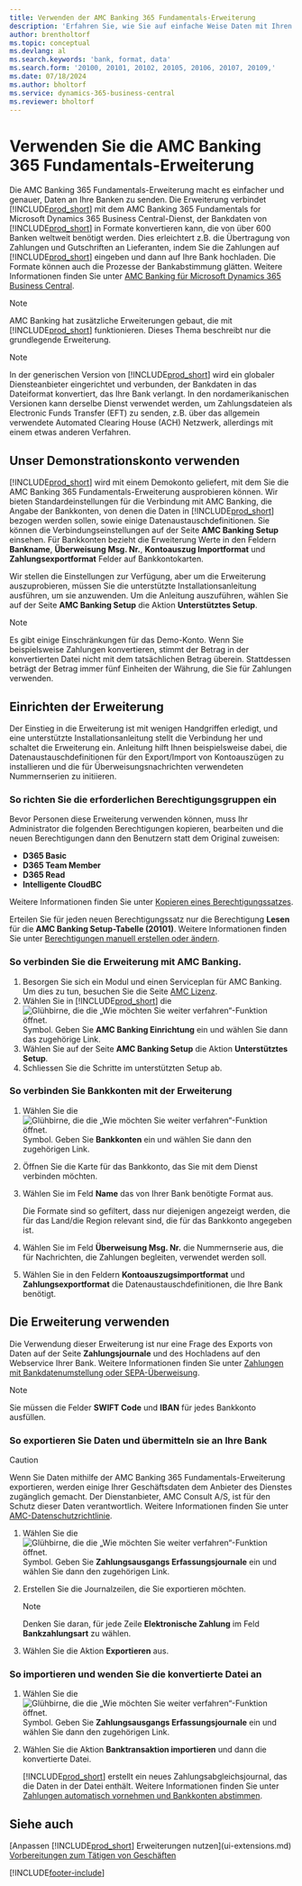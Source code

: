 ```yaml
---
title: Verwenden der AMC Banking 365 Fundamentals-Erweiterung
description: 'Erfahren Sie, wie Sie auf einfache Weise Daten mit Ihren Banken austauschen können, indem Sie die Daten in das von ihnen benötigte Format umwandeln.'
author: brentholtorf
ms.topic: conceptual
ms.devlang: al
ms.search.keywords: 'bank, format, data'
ms.search.form: '20100, 20101, 20102, 20105, 20106, 20107, 20109,'
ms.date: 07/18/2024
ms.author: bholtorf
ms.service: dynamics-365-business-central
ms.reviewer: bholtorf
---
```


# <a name="use-the-amc-banking-365-fundamentals-extension"></a>Verwenden Sie die AMC Banking 365 Fundamentals-Erweiterung

Die AMC Banking 365 Fundamentals-Erweiterung macht es einfacher und genauer, Daten an Ihre Banken zu senden. Die Erweiterung verbindet [!INCLUDE[prod_short](includes/prod_short.md)] mit dem AMC Banking 365 Fundamentals for Microsoft Dynamics 365 Business Central-Dienst, der Bankdaten von [!INCLUDE[prod_short](includes/prod_short.md)] in Formate konvertieren kann, die von über 600 Banken weltweit benötigt werden. Dies erleichtert z.B. die Übertragung von Zahlungen und Gutschriften an Lieferanten, indem Sie die Zahlungen auf [!INCLUDE[prod_short](includes/prod_short.md)] eingeben und dann auf Ihre Bank hochladen. Die Formate können auch die Prozesse der Bankabstimmung glätten. Weitere Informationen finden Sie unter [AMC Banking für Microsoft Dynamics 365 Business Central](https://www.amcbanking.com/bc-fundamentals/).

> [!NOTE]
> AMC Banking hat zusätzliche Erweiterungen gebaut, die mit [!INCLUDE[prod_short](includes/prod_short.md)] funktionieren. Dieses Thema beschreibt nur die grundlegende Erweiterung.

> [!NOTE]
> In der generischen Version von [!INCLUDE[prod_short](includes/prod_short.md)]  wird ein globaler Diensteanbieter eingerichtet und verbunden, der Bankdaten in das Dateiformat konvertiert, das Ihre Bank verlangt. In den nordamerikanischen Versionen kann derselbe Dienst verwendet werden, um Zahlungsdateien als Electronic Funds Transfer (EFT) zu senden, z.B. über das allgemein verwendete Automated Clearing House (ACH) Netzwerk, allerdings mit einem etwas anderen Verfahren.

## <a name="use-our-demonstration-account"></a>Unser Demonstrationskonto verwenden

[!INCLUDE[prod_short](includes/prod_short.md)] wird mit einem Demokonto geliefert, mit dem Sie die AMC Banking 365 Fundamentals-Erweiterung ausprobieren können. Wir bieten Standardeinstellungen für die Verbindung mit AMC Banking, die Angabe der Bankkonten, von denen die Daten in [!INCLUDE[prod_short](includes/prod_short.md)] bezogen werden sollen, sowie einige Datenaustauschdefinitionen. Sie können die Verbindungseinstellungen auf der Seite **AMC Banking Setup** einsehen. Für Bankkonten bezieht die Erweiterung Werte in den Feldern **Bankname**, **Überweisung Msg. Nr.**, **Kontoauszug Importformat** und **Zahlungsexportformat** Felder auf Bankkontokarten.

Wir stellen die Einstellungen zur Verfügung, aber um die Erweiterung auszuprobieren, müssen Sie die unterstützte Installationsanleitung ausführen, um sie anzuwenden. Um die Anleitung auszuführen, wählen Sie auf der Seite **AMC Banking Setup** die Aktion **Unterstütztes Setup**.

> [!NOTE]
> Es gibt einige Einschränkungen für das Demo-Konto. Wenn Sie beispielsweise Zahlungen konvertieren, stimmt der Betrag in der konvertierten Datei nicht mit dem tatsächlichen Betrag überein. Stattdessen beträgt der Betrag immer fünf Einheiten der Währung, die Sie für Zahlungen verwenden.  

## <a name="setting-up-the-extension"></a>Einrichten der Erweiterung

Der Einstieg in die Erweiterung ist mit wenigen Handgriffen erledigt, und eine unterstützte Installationsanleitung stellt die Verbindung her und schaltet die Erweiterung ein. Anleitung hilft Ihnen beispielsweise dabei, die Datenaustauschdefinitionen für den Export/Import von Kontoauszügen zu installieren und die für Überweisungsnachrichten verwendeten Nummernserien zu initiieren.  

### <a name="to-set-up-the-required-permission-sets"></a>So richten Sie die erforderlichen Berechtigungsgruppen ein

Bevor Personen diese Erweiterung verwenden können, muss Ihr Administrator die folgenden Berechtigungen kopieren, bearbeiten und die neuen Berechtigungen dann den Benutzern statt dem Original zuweisen:

* **D365 Basic**
* **D365 Team Member**
* **D365 Read**
* **Intelligente CloudBC**

Weitere Informationen finden Sie unter [Kopieren eines Berechtigungssatzes](ui-define-granular-permissions.md#copy-a-permission-set).

Erteilen Sie für jeden neuen Berechtigungssatz nur die Berechtigung **Lesen** für die **AMC Banking Setup-Tabelle (20101)**. Weitere Informationen finden Sie unter [Berechtigungen manuell erstellen oder ändern](ui-define-granular-permissions.md#create-a-permission-set).

### <a name="to-connect-the-extension-to-amc-banking"></a>So verbinden Sie die Erweiterung mit AMC Banking.

1. Besorgen Sie sich ein Modul und einen Serviceplan für AMC Banking. Um dies zu tun, besuchen Sie die Seite [AMC Lizenz](https://license.amcbanking.com/register).
2. Wählen Sie in [!INCLUDE[prod_short](includes/prod_short.md)] die ![Glühbirne, die die „Wie möchten Sie weiter verfahren“-Funktion öffnet.](media/ui-search/search_small.png "Tell me-Funktion") Symbol. Geben Sie **AMC Banking Einrichtung** ein und wählen Sie dann das zugehörige Link.  
3. Wählen Sie auf der Seite **AMC Banking Setup** die Aktion **Unterstütztes Setup**.
4. Schliessen Sie die Schritte im unterstützten Setup ab.

### <a name="to-connect-bank-accounts-to-the-extension"></a>So verbinden Sie Bankkonten mit der Erweiterung

1. Wählen Sie die ![Glühbirne, die die „Wie möchten Sie weiter verfahren“-Funktion öffnet.](media/ui-search/search_small.png "Tell me-Funktion") Symbol. Geben Sie **Bankkonten** ein und wählen Sie dann den zugehörigen Link.
2. Öffnen Sie die Karte für das Bankkonto, das Sie mit dem Dienst verbinden möchten.
3. Wählen Sie im Feld  **Name**  das von Ihrer Bank benötigte Format aus.  

   Die Formate sind so gefiltert, dass nur diejenigen angezeigt werden, die für das Land/die Region relevant sind, die für das Bankkonto angegeben ist.
4. Wählen Sie im Feld **Überweisung Msg. Nr.** die Nummernserie aus, die für Nachrichten, die Zahlungen begleiten, verwendet werden soll.
5. Wählen Sie in den Feldern **Kontoauszugsimportformat** und **Zahlungsexportformat** die Datenaustauschdefinitionen, die Ihre Bank benötigt.

## <a name="use-the-extension"></a>Die Erweiterung verwenden

Die Verwendung dieser Erweiterung ist nur eine Frage des Exports von Daten auf der Seite **Zahlungsjournale** und des Hochladens auf den Webservice Ihrer Bank. Weitere Informationen finden Sie unter [Zahlungen mit Bankdatenumstellung oder SEPA-Überweisung](finance-make-payments-with-bank-data-conversion-service-or-sepa-credit-transfer.md).

> [!NOTE]
> Sie müssen die Felder **SWIFT Code** und **IBAN** für jedes Bankkonto ausfüllen.

### <a name="to-export-data-and-submit-it-to-your-bank"></a>So exportieren Sie Daten und übermitteln sie an Ihre Bank

> [!CAUTION]  
> Wenn Sie Daten mithilfe der AMC Banking 365 Fundamentals-Erweiterung exportieren, werden einige Ihrer Geschäftsdaten dem Anbieter des Dienstes zugänglich gemacht. Der Dienstanbieter, AMC Consult A/S, ist für den Schutz dieser Daten verantwortlich. Weitere Informationen finden Sie unter [AMC-Datenschutzrichtlinie](https://go.microsoft.com/fwlink/?LinkId=510158).

1. Wählen Sie die ![Glühbirne, die die „Wie möchten Sie weiter verfahren“-Funktion öffnet.](media/ui-search/search_small.png "Tell me-Funktion") Symbol. Geben Sie **Zahlungsausgangs Erfassungsjournale** ein und wählen Sie dann den zugehörigen Link.
2. Erstellen Sie die Journalzeilen, die Sie exportieren möchten.  

   > [!NOTE]
   > Denken Sie daran, für jede Zeile **Elektronische Zahlung** im Feld **Bankzahlungsart** zu wählen.
3. Wählen Sie die Aktion **Exportieren** aus.

### <a name="to-import-and-apply-the-converted-file"></a>So importieren und wenden Sie die konvertierte Datei an

1. Wählen Sie die ![Glühbirne, die die „Wie möchten Sie weiter verfahren“-Funktion öffnet.](media/ui-search/search_small.png "Tell Me-Funktion") Symbol. Geben Sie **Zahlungsausgangs Erfassungsjournale** ein und wählen Sie dann den zugehörigen Link.
2. Wählen Sie die Aktion **Banktransaktion importieren** und dann die konvertierte Datei.  

   [!INCLUDE[prod_short](includes/prod_short.md)] erstellt ein neues Zahlungsabgleichsjournal, das die Daten in der Datei enthält. Weitere Informationen finden Sie unter [Zahlungen automatisch vornehmen und Bankkonten abstimmen](receivables-apply-payments-auto-reconcile-bank-accounts.md).

## <a name="see-also"></a>Siehe auch

[Anpassen [!INCLUDE[prod_short](includes/prod_short.md)] Erweiterungen nutzen](ui-extensions.md)  
[Vorbereitungen zum Tätigen von Geschäften](ui-get-ready-business.md)  

[!INCLUDE[footer-include](includes/footer-banner.md)]
